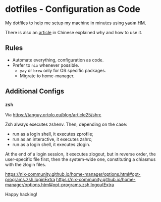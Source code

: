 # dotfiles - Configuration as Code

My dotfiles to help me setup my machine in minutes using ~~[yadm](https://yadm.io/)~~
[HM](https://github.com/nix-community/home-manager).

There is also an [article](https://sspai.com/post/66894) in Chinese explained why and how to use it.

## Rules

- Automate everything, configuration as code.
- Prefer to `nix` whenever possible.
  - `yay` or `brew` only for OS specific packages.
  - Migrate to home-manager.

## Additional Configs

### `zsh`

Via https://tanguy.ortolo.eu/blog/article25/shrc

Zsh always executes zshenv. Then, depending on the case:

- run as a login shell, it executes zprofile;
- run as an interactive, it executes zshrc;
- run as a login shell, it executes zlogin.

At the end of a login session, it executes zlogout, but in reverse order, the
user-specific file first, then the system-wide one, constituting a chiasmus
with the zlogin files.

https://nix-community.github.io/home-manager/options.html#opt-programs.zsh.loginExtra
https://nix-community.github.io/home-manager/options.html#opt-programs.zsh.logoutExtra

Happy hacking!
